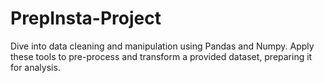 # PrepInsta-Project
Dive into data cleaning and manipulation using Pandas and Numpy. Apply these tools to pre-process and transform a provided dataset, preparing it for analysis.
